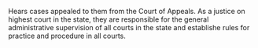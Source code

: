 Hears cases appealed to them from the Court of Appeals. As a justice on highest court in the state, they are responsible for the general administrative supervision of all courts in the state and establishe rules for practice and procedure in all courts.
